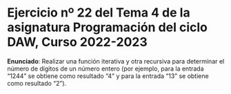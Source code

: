 # Ejercicio nº 22 del Tema 4 de la asignatura Programación del ciclo DAW, Curso 2022-2023
**Enunciado**: Realizar una función iterativa y otra recursiva para determinar el número de dígitos de un número entero (por ejemplo, para la entrada “1244” se obtiene como resultado “4” y para la entrada “13” se obtiene como resultado “2”).